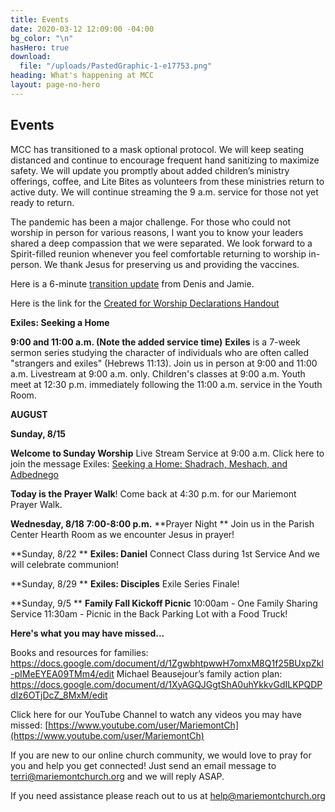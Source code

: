 ```yaml
---
title: Events
date: 2020-03-12 12:09:00 -04:00
bg_color: "\n"
hasHero: true
download:
  file: "/uploads/PastedGraphic-1-e17753.png"
heading: What's happening at MCC
layout: page-no-hero
---
```


## Events

MCC has transitioned to a mask optional protocol. We will keep seating distanced and continue to encourage frequent hand sanitizing to maximize safety. We will update you promptly about added children’s ministry offerings, coffee, and Lite Bites as volunteers from these ministries return to active duty. We will continue streaming the 9 a.m. service for those not yet ready to return.

The pandemic has been a major challenge. For those who could not worship in person for various reasons, I want you to know your leaders shared a deep compassion that we were separated. We look forward to a Spirit-filled reunion whenever you feel comfortable returning to worship in-person. We thank Jesus for preserving us and providing the vaccines.

Here is a 6-minute [transition update](https://youtu.be/gadUQC0MWII) from Denis and Jamie.

Here is the link for the [Created for Worship Declarations Handout](https://drive.google.com/file/d/1bCTQeDUK1bBI30rwqdyiVlecur89yNSl/view?usp=sharing)

**Exiles: Seeking a Home** 

**9:00 and 11:00 a.m. (Note the added service time)** 
**Exiles** is a 7-week sermon series studying the character of individuals who are often called "strangers and exiles" (Hebrews 11:13). Join us in person at 9:00 and 11:00 a.m. Livestream at 9:00 a.m. only. Children's classes at 9:00 a.m. Youth meet at 12:30 p.m. immediately following the 11:00 a.m. service in the Youth Room.

**AUGUST**

**Sunday, 8/15**

**Welcome to Sunday Worship** Live Stream Service at 9:00 a.m. Click here to join the message Exiles: [Seeking a Home: Shadrach, Meshach, and Adbednego](https://youtu.be/fcHW2tZY5D4) 

**Today is the Prayer Walk**! Come back at 4:30 p.m. for our Mariemont Prayer Walk.

**Wednesday, 8/18** 
**7:00-8:00 p.m.** **Prayer Night **
Join us in the Parish Center Hearth Room as we encounter Jesus in prayer!

**Sunday, 8/22 **
**Exiles: Daniel**
Connect Class during 1st Service
And we will celebrate communion!

**Sunday, 8/29 **
**Exiles: Disciples**
Exile Series Finale!

**Sunday, 9/5 **
**Family Fall Kickoff Picnic**
10:00am - One Family Sharing Service
11:30am - Picnic in the Back Parking Lot with a Food Truck!

**Here's what you may have missed...**

Books and resources for families: https://docs.google.com/document/d/1ZgwbhtpwwH7omxM8Q1f25BUxpZkl-pIMeEYEA09TMm4/edit                                                                                                                                                                      Michael Beausejour’s family action plan: https://docs.google.com/document/d/1XyAGQJGgtShA0uhYkkvGdILKPQDPdIz6OTjDcZ_8MxM/edit

Click here for our YouTube Channel to watch any videos you may have missed:
[https://www.youtube.com/user/MariemontCh](https://www.youtube.com/user/MariemontCh)

If you are new to our online church community, we would love to pray for you and help you get connected! Just send an email message to [terri@mariemontchurch.org](http://terri@mariemontchurch.org) and we will reply ASAP.

If you need assistance please reach out to us at [help@mariemontchurch.org](http://help@mariemontchurch.org)

